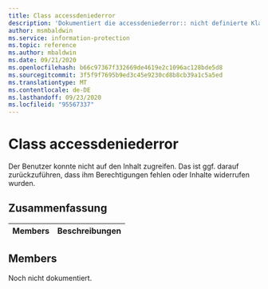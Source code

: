 ```yaml
---
title: Class accessdeniederror
description: 'Dokumentiert die accessdeniederror:: nicht definierte Klasse des Microsoft Information Protection (MIP) SDK.'
author: msmbaldwin
ms.service: information-protection
ms.topic: reference
ms.author: mbaldwin
ms.date: 09/21/2020
ms.openlocfilehash: b66c97367f332669de4619e2c1096ac128bde5d8
ms.sourcegitcommit: 3f5f9f7695b9ed3c45e9230cd8b8cb39a1c5a5ed
ms.translationtype: MT
ms.contentlocale: de-DE
ms.lasthandoff: 09/23/2020
ms.locfileid: "95567337"
---
```

# <a name="class-accessdeniederror"></a>Class accessdeniederror 
Der Benutzer konnte nicht auf den Inhalt zugreifen. Das ist ggf. darauf zurückzuführen, dass ihm Berechtigungen fehlen oder Inhalte widerrufen wurden.
  
## <a name="summary"></a>Zusammenfassung
 Members                        | Beschreibungen                                
--------------------------------|---------------------------------------------
  
## <a name="members"></a>Members
Noch nicht dokumentiert.
